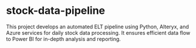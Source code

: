 # stock-data-pipeline
This project develops an automated ELT pipeline using Python, Alteryx, and Azure services for daily stock data processing. It ensures efficient data flow to Power BI for in-depth analysis and reporting.
